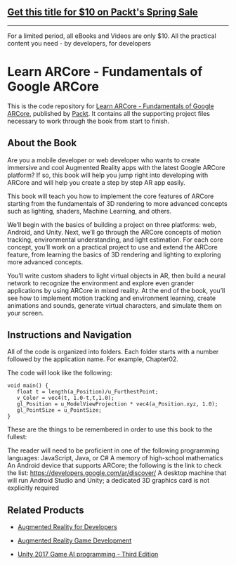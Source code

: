 ## [Get this title for $10 on Packt's Spring Sale](https://www.packt.com/B09547?utm_source=github&utm_medium=packt-github-repo&utm_campaign=spring_10_dollar_2022)
-----
For a limited period, all eBooks and Videos are only $10. All the practical content you need \- by developers, for developers

# Learn ARCore - Fundamentals of Google ARCore
This is the code repository for [Learn ARCore - Fundamentals of Google ARCore](https://www.packtpub.com/application-development/learn-arcore-fundamentals-google-arcore?utm_source=github&utm_medium=repository&utm_campaign=9781788830409), published by [Packt](https://www.packtpub.com/?utm_source=github). It contains all the supporting project files necessary to work through the book from start to finish.
## About the Book
Are you a mobile developer or web developer who wants to create immersive and cool Augmented Reality apps with the latest Google ARCore platform? If so, this book will help you jump right into developing with ARCore and will help you create a step by step AR app easily.

This book will teach you how to implement the core features of ARCore starting from the fundamentals of 3D rendering to more advanced concepts such as lighting, shaders, Machine Learning, and others.

We’ll begin with the basics of building a project on three platforms: web, Android, and Unity. Next, we’ll go through the ARCore concepts of motion tracking, environmental understanding, and light estimation. For each core concept, you’ll work on a practical project to use and extend the ARCore feature, from learning the basics of 3D rendering and lighting to exploring more advanced concepts.

You’ll write custom shaders to light virtual objects in AR, then build a neural network to recognize the environment and explore even grander applications by using ARCore in mixed reality. At the end of the book, you’ll see how to implement motion tracking and environment learning, create animations and sounds, generate virtual characters, and simulate them on your screen.

## Instructions and Navigation
All of the code is organized into folders. Each folder starts with a number followed by the application name. For example, Chapter02.



The code will look like the following:
```
void main() {
   float t = length(a_Position)/u_FurthestPoint;
   v_Color = vec4(t, 1.0-t,t,1.0);
   gl_Position = u_ModelViewProjection * vec4(a_Position.xyz, 1.0);
   gl_PointSize = u_PointSize;
}
```

These are the things to be remembered in order to use this book to the fullest:

The reader will need to be proficient in one of the following programming languages: JavaScript, Java, or C#
A memory of high-school mathematics
An Android device that supports ARCore; the following is the link to check the list: https://developers.google.com/ar/discover/
A desktop machine that will run Android Studio and Unity; a dedicated 3D graphics card is not explicitly required

## Related Products
* [Augmented Reality for Developers](https://www.packtpub.com/web-development/augmented-reality-developers?utm_source=github&utm_medium=repository&utm_campaign=9781787286436)

* [Augmented Reality Game Development](https://www.packtpub.com/application-development/augmented-reality-game-development?utm_source=github&utm_medium=repository&utm_campaign=9781787122888)

* [Unity 2017 Game AI programming - Third Edition](https://www.packtpub.com/game-development/unity-2017-game-ai-programming-third-edition?utm_source=github&utm_medium=repository&utm_campaign=9781788477901)

